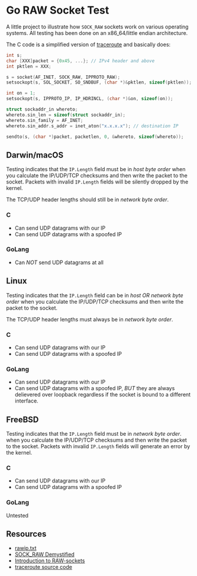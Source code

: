# Go RAW Socket Test

A little project to illustrate how `SOCK_RAW` sockets work on various operating systems.
All testing has been done on an x86_64/little endian architecture.

The C code is a simplified version of [traceroute](
ftp://ftp.ee.lbl.gov/traceroute-1.4a12.tar.gz) and basically does:

```C
int s;
char [XXX]packet = {0x45, ...}; // IPv4 header and above
int pktlen = XXX;

s = socket(AF_INET, SOCK_RAW, IPPROTO_RAW);
setsockopt(s, SOL_SOCKET, SO_SNDBUF, (char *)&pktlen, sizeof(pktlen));

int on = 1;
setsockopt(s, IPPROTO_IP, IP_HDRINCL, (char *)&on, sizeof(on));

struct sockaddr_in whereto;
whereto.sin_len = sizeof(struct sockaddr_in);
whereto.sin_family = AF_INET;
whereto.sin_addr.s_addr = inet_aton("x.x.x.x"); // destination IP

sendto(s, (char *)packet, packetlen, 0, &whereto, sizeof(whereto));
```

## Darwin/macOS

Testing indicates that the `IP.Length` field must be in _host byte order_ 
when you calculate the IP/UDP/TCP checksums and then write the packet to the socket.  Packets
with invalid `IP.Length` fields will be silently dropped by the kernel.

The TCP/UDP header lengths should still be in _network byte order_.


### C

* Can send UDP datagrams with our IP
* Can send UDP datagrams with a spoofed IP

### GoLang
* Can _NOT_ send UDP datagrams at all

## Linux

Testing indicates that the `IP.Length` field can be in _host OR network byte 
order_ when you calculate the IP/UDP/TCP checksums and then write the packet to the socket.

The TCP/UDP header lengths must always be in _network byte order_.

### C

* Can send UDP datagrams with our IP
* Can send UDP datagrams with a spoofed IP

### GoLang

* Can send UDP datagrams with our IP
* Can send UDP datagrams with a spoofed IP, _BUT_ they are always delievered 
    over loopback regardless if the socket is bound to a different interface.

## FreeBSD

Testing indicates that the `IP.Length` field must be in _network byte order_.
when you calculate the IP/UDP/TCP checksums and then write the packet to the socket.  Packets
with invalid `IP.Length` fields will generate an error by the kernel.

### C

* Can send UDP datagrams with our IP
* Can send UDP datagrams with a spoofed IP

### GoLang
Untested

## Resources

* [rawip.txt](https://www.digiater.nl/openvms/decus/vmslt01b/sec/rawip.txt)
* [SOCK_RAW Demystified](https://sock-raw.org/papers/sock_raw)
* [Introduction to RAW-sockets](https://tuprints.ulb.tu-darmstadt.de/6243/1/TR-18.pdf)
* [traceroute source code](ftp://ftp.ee.lbl.gov/traceroute-1.4a12.tar.gz)
